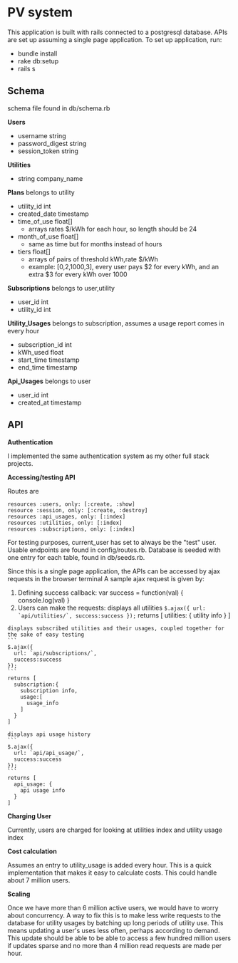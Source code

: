 # PV system

This application is built with rails connected to a postgresql database. APIs are set up assuming a single page application.
To set up application,  run:
  * bundle install
  * rake db:setup
  * rails s

## Schema

schema file found in db/schema.rb

**Users**
  * username string
  * password_digest string  
  * session_token string

**Utilities**
  * string company_name

**Plans** belongs to utility
  * utility_id int
  * created_date timestamp
  * time_of_use float[]
    * arrays rates $/kWh for each hour, so length should be 24
  * month_of_use float[]
    * same as time but for months instead of hours
  * tiers float[]
    * arrays of pairs of threshold kWh,rate $/kWh
    * example: [0,2,1000,3], every user pays $2 for every kWh, and an extra $3 for every kWh over 1000

**Subscriptions** belongs to user,utility
  * user_id int
  * utility_id int

**Utility_Usages** belongs to subscription, assumes a usage report comes in every hour
  * subscription_id int
  * kWh_used float
  * start_time timestamp
  * end_time timestamp

**Api_Usages** belongs to user
  * user_id int
  * created_at timestamp

## API

**Authentication**

I implemented the same authentication system as my other full stack projects.

**Accessing/testing API**

Routes are

```
resources :users, only: [:create, :show]
resource :session, only: [:create, :destroy]
resources :api_usages, only: [:index]
resources :utilities, only: [:index]
resources :subscriptions, only: [:index]
```

For testing purposes, current_user has set to always be the "test" user.
Usable endpoints are found in config/routes.rb.
Database is seeded with one entry for each table, found in db/seeds.rb.

Since this is a single page application, the APIs can be accessed by ajax requests in the browser terminal
A sample ajax request is given by:
  1. Defining success callback:
    var success = function(val) { console.log(val) }
  2. Users can make the requests:
    displays all utilities
    ```
    $.ajax({
      url: `api/utilities/`,
      success:success
    });
    ```
    returns [
      utilities: {
        utility info
      }
    ]

    displays subscribed utilities and their usages, coupled together for the sake of easy testing
    ```
    $.ajax({
      url: `api/subscriptions/`,
      success:success
    });
    ```
    returns [
      subscription:{
        subscription info,
        usage:[
          usage_info
        ]
      }
    ]

    displays api usage history
    ```
    $.ajax({
      url: `api/api_usage/`,
      success:success
    });
    ```
    returns [
      api_usage: {
        api usage info
      }
    ]

**Charging User**

Currently, users are charged for looking at utilities index and utility usage index

**Cost calculation**

Assumes an entry to utility_usage is added every hour. This is a quick implementation that makes it easy to calculate costs. This could handle about 7 million users.

**Scaling**

Once we have more than 6 million active users, we would have to worry about concurrency. A way to fix this is to make less write requests to the database for utility usages by batching up long periods of utility use. This means updating a user's uses less often, perhaps according to demand. This update should be able to be able to access a few hundred million users if updates sparse and no more than 4 million read requests are made per hour.
